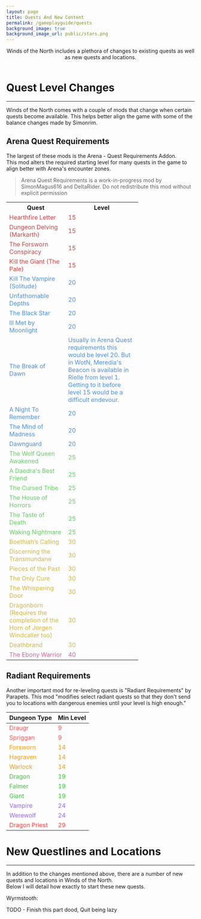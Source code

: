 ```yaml
---
layout: page
title: Quests And New Content
permalink: /gameplayguide/quests
background_image: true
background_image_url: public/stars.png
---
```

<div style="text-align: center;">
Winds of the North includes a plethora of changes to existing quests as well as new quests and locations.
</div>
<br>

# Quest Level Changes

<div class="centerdiv">
  <hr class="thin-hr">
</div>

Winds of the North comes with a couple of mods that change when certain quests become available. This helps better align the game with some of the balance changes made by Simonrim.

## Arena Quest Requirements
The largest of these mods is the Arena - Quest Requirements Addon.\
This mod alters the required starting level for many quests in the game to align better with Arena's encounter zones.
> Arena Quest Requirements is a work-in-progress mod by SimonMagus616 and DeltaRider. Do not redistribute this mod without explicit permission

<div class="centerdiv">
<table style="width: 70%;">
    <tr>
        <th>Quest</th>
        <th>Level</th>
    </tr>
    <tr style="color: #cc4444;">
        <td>Hearthfire Letter</td>
        <td>15</td>
    </tr>
    <tr style="color: #cc4444;">
        <td>Dungeon Delving (Markarth)</td>
        <td>15</td>
    </tr>
    <tr style="color: #cc4444;">
        <td>The Forsworn Conspiracy</td>
        <td>15</td>
    </tr>
    <tr style="color: #cc4444;">
        <td>Kill the Giant (The Pale)</td>
        <td>15</td>
    </tr>
    <tr style="color: #4a90e2;">
        <td>Kill The Vampire (Solitude)</td>
        <td>20</td>
    </tr>
    <tr style="color: #4a90e2;">
        <td>Unfathomable Depths</td>
        <td>20</td>
    </tr>
    <tr style="color: #4a90e2;">
        <td>The Black Star</td>
        <td>20</td>
    </tr>
    <tr style="color: #4a90e2;">
        <td>Ill Met by Moonlight</td>
        <td>20</td>
    </tr>
    <tr style="color: #4a90e2;">
        <td>The Break of Dawn</td>
        <td>Usually in Arena Quest requirements this would be level 20. But in WotN, Meredia's Beacon is available in Rielle from level 1. Getting to it before level 15 would be a difficult endevour.</td>
    </tr>
    <tr style="color: #4a90e2;">
        <td>A Night To Remember</td>
        <td>20</td>
    </tr>
    <tr style="color: #4a90e2;">
        <td>The Mind of Madness</td>
        <td>20</td>
    </tr>
    <tr style="color: #4a90e2;">
        <td>Dawnguard</td>
        <td>20</td>
    </tr>
    <tr style="color: #66cc66;">
        <td>The Wolf Queen Awakened</td>
        <td>25</td>
    </tr>
    <tr style="color: #66cc66;">
        <td>A Daedra's Best Friend</td>
        <td>25</td>
    </tr>
    <tr style="color: #66cc66;">
        <td>The Cursed Tribe</td>
        <td>25</td>
    </tr>
    <tr style="color: #66cc66;">
        <td>The House of Horrors</td>
        <td>25</td>
    </tr>
    <tr style="color: #66cc66;">
        <td>The Taste of Death</td>
        <td>25</td>
    </tr>
    <tr style="color: #66cc66;">
        <td>Waking Nightmare</td>
        <td>25</td>
    </tr>
    <tr style="color: #d4b53f;">
        <td>Boethiah’s Calling</td>
        <td>30</td>
    </tr>
    <tr style="color: #d4b53f;">
        <td>Discerning the Transmundane</td>
        <td>30</td>
    </tr>
    <tr style="color: #d4b53f;">
        <td>Pieces of the Past</td>
        <td>30</td>
    </tr>
    <tr style="color: #d4b53f;">
        <td>The Only Cure</td>
        <td>30</td>
    </tr>
    <tr style="color: #d4b53f;">
        <td>The Whispering Door</td>
        <td>30</td>
    </tr>
    <tr style="color: #d4b53f;">
        <td>Dragonborn (Requires the completion of the Horn of Jorgen Windcaller too)</td>
        <td>30</td>
    </tr>
    <tr style="color: #d4b53f;">
        <td>Deathbrand</td>
        <td>30</td>
    </tr>
    <tr style="color: #cc6699;">
        <td>The Ebony Warrior</td>
        <td>40</td>
    </tr>
</table>
</div>

## Radiant Requirements

Another important mod for re-leveling quests is "Radiant Requirements" by Parapets. This mod "modifies select radiant quests so that they don't send you to locations with dangerous enemies until your level is high enough."

<div class="centerdiv">
    <table style="width: 50%;">
    <thead>
        <tr>
        <th>Dungeon Type</th>
        <th>Min Level</th>
        </tr>
    </thead>
    <tbody>
        <tr style="color: #ff5555;">
            <td>Draugr</td>
            <td>9</td>
        </tr>
        <tr style="color: #ff5555;">
            <td>Spriggan</td>
            <td>9</td>
        </tr>
        <tr style="color: #ff9900;">
            <td>Forsworn</td>
            <td>14</td>
        </tr>
        <tr style="color: #ff9900;">
            <td>Hagraven</td>
            <td>14</td>
        </tr>
        <tr style="color: #ff9900;">
            <td>Warlock</td>
            <td>14</td>
        </tr>
        <tr style="color: #33cc33;">
            <td>Dragon</td>
            <td>19</td>
        </tr>
        <tr style="color: #33cc33;">
            <td>Falmer</td>
            <td>19</td>
        </tr>
        <tr style="color: #33cc33;">
            <td>Giant</td>
            <td>19</td>
        </tr>
        <tr style="color: #9966ff;">
            <td>Vampire</td>
            <td>24</td>
        </tr>
        <tr style="color: #9966ff;">
            <td>Werewolf</td>
            <td>24</td>
        </tr>
        <tr style="color: #ff4444;">
            <td>Dragon Priest</td>
            <td>29</td>
        </tr>
    </tbody>
    </table>
</div>

# New Questlines and Locations

<div class="centerdiv">
  <hr class="thin-hr">
</div>

In addition to the changes mentioned above, there are a number of new quests and locations in Winds of the North.\
Below I will detail how exactly to start these new quests. 

Wyrmstooth:

TODO - Finish this part dood, Quit being lazy